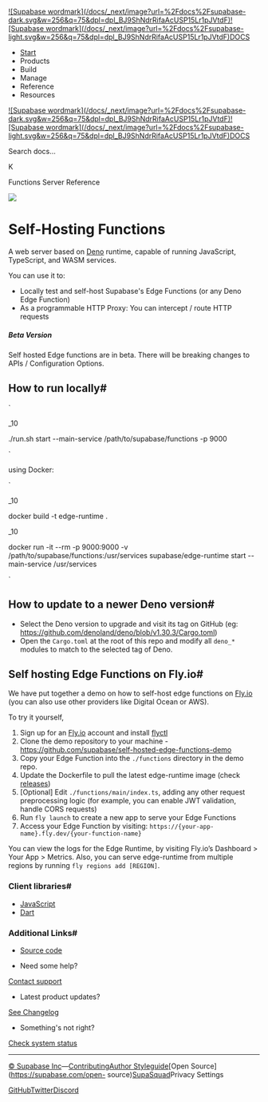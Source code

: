 [![Supabase wordmark](/docs/_next/image?url=%2Fdocs%2Fsupabase-
dark.svg&w=256&q=75&dpl=dpl_BJ9ShNdrRifaAcUSP15Lr1pJVtdF)![Supabase
wordmark](/docs/_next/image?url=%2Fdocs%2Fsupabase-
light.svg&w=256&q=75&dpl=dpl_BJ9ShNdrRifaAcUSP15Lr1pJVtdF)DOCS](/docs)

  * [Start](/docs/guides/getting-started)
  * Products
  * Build
  * Manage
  * Reference
  * Resources

[![Supabase wordmark](/docs/_next/image?url=%2Fdocs%2Fsupabase-
dark.svg&w=256&q=75&dpl=dpl_BJ9ShNdrRifaAcUSP15Lr1pJVtdF)![Supabase
wordmark](/docs/_next/image?url=%2Fdocs%2Fsupabase-
light.svg&w=256&q=75&dpl=dpl_BJ9ShNdrRifaAcUSP15Lr1pJVtdF)DOCS](/docs)

Search docs...

K

Functions Server Reference

![](/docs/img/icons/menu/reference-analytics.svg)

# Self-Hosting Functions

A web server based on [Deno](https://deno.land) runtime, capable of running
JavaScript, TypeScript, and WASM services.

You can use it to:

  * Locally test and self-host Supabase's Edge Functions (or any Deno Edge Function)
  * As a programmable HTTP Proxy: You can intercept / route HTTP requests

##### Beta Version

Self hosted Edge functions are in beta. There will be breaking changes to APIs
/ Configuration Options.

## How to run locally#

`  

_10

./run.sh start --main-service /path/to/supabase/functions -p 9000

  
`

using Docker:

`  

_10

docker build -t edge-runtime .

_10

docker run -it --rm -p 9000:9000 -v /path/to/supabase/functions:/usr/services
supabase/edge-runtime start --main-service /usr/services

  
`

## How to update to a newer Deno version#

  * Select the Deno version to upgrade and visit its tag on GitHub (eg: <https://github.com/denoland/deno/blob/v1.30.3/Cargo.toml>)
  * Open the `Cargo.toml` at the root of this repo and modify all `deno_*` modules to match to the selected tag of Deno.

## Self hosting Edge Functions on Fly.io#

We have put together a demo on how to self-host edge functions on
[Fly.io](http://Fly.io) (you can also use other providers like Digital Ocean
or AWS).

To try it yourself,

  1. Sign up for an [Fly.io](http://Fly.io) account and install [flyctl](https://fly.io/docs/hands-on/install-flyctl/)
  2. Clone the demo repository to your machine - <https://github.com/supabase/self-hosted-edge-functions-demo>
  3. Copy your Edge Function into the `./functions` directory in the demo repo.
  4. Update the Dockerfile to pull the latest edge-runtime image (check [releases](https://github.com/supabase/edge-runtime/pkgs/container/edge-runtime))
  5. [Optional] Edit `./functions/main/index.ts`, adding any other request preprocessing logic (for example, you can enable JWT validation, handle CORS requests)
  6. Run `fly launch` to create a new app to serve your Edge Functions
  7. Access your Edge Function by visiting: `https://{your-app-name}.fly.dev/{your-function-name}`

You can view the logs for the Edge Runtime, by visiting Fly.io’s Dashboard >
Your App > Metrics. Also, you can serve edge-runtime from multiple regions by
running `fly regions add [REGION]`.

### Client libraries#

  * [JavaScript](https://supabase.com/docs/reference/javascript/functions-invoke)
  * [Dart](https://supabase.com/docs/reference/dart/functions-invoke)

### Additional Links#

  * [Source code](https://github.com/supabase/edge-runtime/)

  * Need some help?

[Contact support](https://supabase.com/support)

  * Latest product updates?

[See Changelog](https://supabase.com/changelog)

  * Something's not right?

[Check system status](https://status.supabase.com/)

* * *

[© Supabase
Inc](https://supabase.com/)—[Contributing](https://github.com/supabase/supabase/blob/master/apps/docs/DEVELOPERS.md)[Author
Styleguide](https://github.com/supabase/supabase/blob/master/apps/docs/CONTRIBUTING.md)[Open
Source](https://supabase.com/open-
source)[SupaSquad](https://supabase.com/supasquad)Privacy Settings

[GitHub](https://github.com/supabase/supabase)[Twitter](https://twitter.com/supabase)[Discord](https://discord.supabase.com/)


